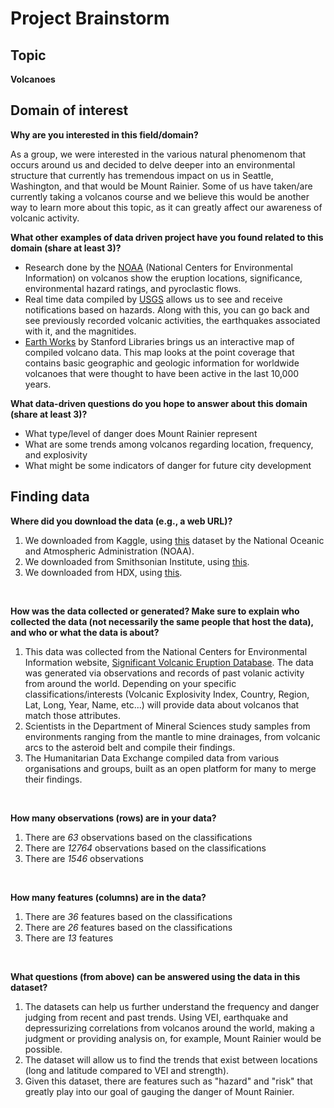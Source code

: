 # Project Brainstorm

## Topic

**Volcanoes**

## Domain of interest
**Why are you interested in this field/domain?**

As a group, we were interested in the various natural phenomenom that occurs around us and decided to delve deeper into an environmental structure that currently has tremendous impact on us in Seattle, Washington, and that would be Mount Rainier. Some of us have taken/are currently taking a volcanos course and we believe this would be another way to learn more about this topic, as it can greatly affect our awareness of volcanic activity.

**What other examples of data driven project have you found related to this domain (share at least 3)?**

- Research done by the [NOAA](https://www.ngdc.noaa.gov/hazard/volcano.shtml) (National Centers for Environmental Information) on volcanos show the eruption locations, significance, environmental hazard ratings, and pyroclastic flows.
- Real time data compiled by [USGS](https://www.usgs.gov/products/data-and-tools/real-time-data/volcanoes) allows us to see and receive notifications based on hazards. Along with this, you can go back and see previously recorded volcanic activities, the earthquakes associated with it, and the magnitides.
- [Earth Works](https://earthworks.stanford.edu/catalog/harvard-glb-volc) by Stanford Libraries brings us an interactive map of compiled volcano data. This map looks at the point coverage that contains basic geographic and geologic information for worldwide volcanoes that were thought to have been active in the last 10,000 years.

**What data-driven questions do you hope to answer about this domain (share at least 3)?**

- What type/level of danger does Mount Rainier represent
- What are some trends among volcanos regarding location, frequency, and explosivity
- What might be some indicators of danger for future city development

## Finding data

**Where did you download the data (e.g., a web URL)?**

1. We downloaded from Kaggle, using [this](https://www.kaggle.com/texasdave/volcano-eruptions) dataset by the National Oceanic and Atmospheric Administration (NOAA).
2. We downloaded from Smithsonian Institute, using [this](https://volcano.si.edu/).
3. We downloaded from HDX, using [this](https://data.humdata.org/dataset/volcano-population-exposure-index-gvm/resource/e3b1ecf0-ec47-49f7-9011-6bbb7403ef6d).
<br>

**How was the data collected or generated? Make sure to explain who collected the data (not necessarily the same people that host the data), and who or what the data is about?**

1. This data was collected from the National Centers for Environmental Information website, [Significant Volcanic Eruption Database](https://www.ngdc.noaa.gov/nndc/servlet/ShowDatasets?dataset=102557&search_look=50&display_look=50). The data was generated via observations and records of past volanic activity from around the world. Depending on your specific classifications/interests (Volcanic Explosivity Index, Country, Region, Lat, Long, Year, Name, etc...) will provide data about volcanos that match those attributes.
2. Scientists in the Department of Mineral Sciences study samples from environments ranging from the mantle to mine drainages, from volcanic arcs to the asteroid belt and compile their findings. 
3. The Humanitarian Data Exchange compiled data from various organisations and groups, built as an open platform for many to merge their findings.
<br>

**How many observations (rows) are in your data?**

1. There are _63_ observations based on the classifications
2. There are _12764_ observations based on the classifications
3. There are _1546_ observations
<br>

**How many features (columns) are in the data?**

1. There are _36_ features based on the classifications
2. There are _26_ features based on the classifications
3. There are _13_ features
<br>

**What questions (from above) can be answered using the data in this dataset?**

1. The datasets can help us further understand the frequency and danger judging from recent and past trends. Using VEI, earthquake and depressurizing correlations from volcanos around the world, making a judgment or providing analysis on, for example, Mount Rainier would be possible.
2. The dataset will allow us to find the trends that exist between locations (long and latitude compared to VEI and strength).
3. Given this dataset, there are features such as "hazard" and "risk" that greatly play into our goal of gauging the danger of Mount Rainier.